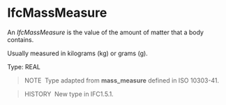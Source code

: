 IfcMassMeasure
==============

An _IfcMassMeasure_ is the value of the amount of matter that a body contains.

Usually measured in kilograms (kg) or grams (g).

Type: REAL

> NOTE&nbsp; Type adapted from **mass_measure** defined in ISO 10303-41.

> HISTORY&nbsp; New type in IFC1.5.1.
